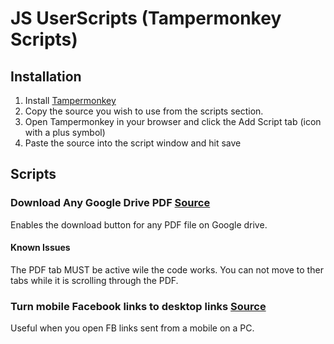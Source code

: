 # JS UserScripts (Tampermonkey Scripts)

## Installation

1. Install [Tampermonkey](https://tampermonkey.net/)
2. Copy the source you wish to use from the scripts section.
3. Open Tampermonkey in your browser and click the Add Script tab (icon with a plus symbol)
4. Paste the source into the script window and hit save

## Scripts
### Download Any Google Drive PDF [Source](/DLGDrivePDFs.js)
Enables the download button for any PDF file on Google drive.
#### Known Issues
The PDF tab MUST be active wile the code works. You can not move to ther tabs while it is scrolling through the PDF.
### Turn mobile Facebook links to desktop links [Source](/FBLinksToPC.js)
Useful when you open FB links sent from a mobile on a PC.
